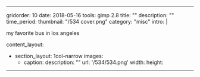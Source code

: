 ---

gridorder: 10
date: 2018-05-16
tools: gimp 2.8
title: ""
description: ""
time_period:
thumbnail: "/534 cover.png"
category: "misc"
intro: |
 
 my favorite bus in los angeles

content_layout:
  - section_layout: 1col-narrow
    images:
      - caption:
        description: ""
        url: '/534/534.png'
        width:
        height:

---